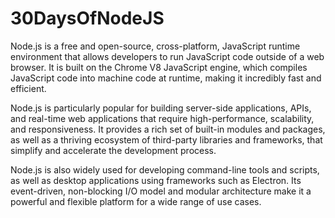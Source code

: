 # 30DaysOfNodeJS

Node.js is a free and open-source, cross-platform, JavaScript runtime environment that allows developers to run JavaScript code outside of a web browser. It is built on the Chrome V8 JavaScript engine, which compiles JavaScript code into machine code at runtime, making it incredibly fast and efficient.

Node.js is particularly popular for building server-side applications, APIs, and real-time web applications that require high-performance, scalability, and responsiveness. It provides a rich set of built-in modules and packages, as well as a thriving ecosystem of third-party libraries and frameworks, that simplify and accelerate the development process.

Node.js is also widely used for developing command-line tools and scripts, as well as desktop applications using frameworks such as Electron. Its event-driven, non-blocking I/O model and modular architecture make it a powerful and flexible platform for a wide range of use cases.
